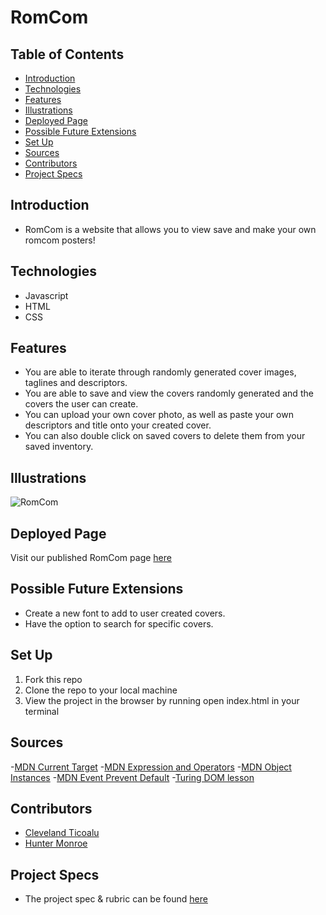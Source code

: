 # RomCom


## Table of Contents
  - [Introduction](#introduction)
  - [Technologies](#technologies)
  - [Features](#features)
  - [Illustrations](#illustrations)
  - [Deployed Page](#deployed-page)
  - [Possible Future Extensions](#possible-future-extensions)
  - [Set Up](#set-up)
  - [Sources](#sources)
  - [Contributors](#contributors)
  - [Project Specs](#project-specs)

## Introduction

  - RomCom is a website that allows you to view save and make your own    romcom posters!

## Technologies
  - Javascript
  - HTML
  - CSS

## Features
  - You are able to iterate through randomly generated cover images, taglines and descriptors.
  - You are able to save and view the covers randomly generated and the covers the user can create.
  - You can upload your own cover photo, as well as paste your own descriptors and title onto your created cover.
  - You can also double click on saved covers to delete them from your saved inventory.


## Illustrations

![RomCom](https://files.slack.com/files-pri/T029P2S9M-F03GA1BK4R4/screen_shot_2022-05-22_at_4.08.40_pm.png)

## Deployed Page

Visit our published RomCom page [here](https://cleveland231.github.io/romcom/)

## Possible Future Extensions

  - Create a new font to add to user created covers.
  - Have the option to search for specific covers.

## Set Up

1. Fork this repo  
2. Clone the repo to your local machine
3. View the project in the browser by running open index.html in your terminal

## Sources
  -[MDN Current Target](https://developer.mozilla.org/en-US/docs/Web/API/Event/currentTarget)
  -[MDN Expression and Operators](https://developer.mozilla.org/en-US/docs/Web/JavaScript/Guide/Expressions_and_Operators)
  -[MDN Object Instances](https://developer.mozilla.org/en-US/docs/Web/JavaScript/Reference/Global_Objects/Object)
  -[MDN Event Prevent Default](https://developer.mozilla.org/en-US/docs/Web/API/Event/preventDefault)
  -[Turing DOM lesson](https://frontend.turing.edu/lessons/module-1/js-intro-to-the-dom.html)

## Contributors
  - [Cleveland Ticoalu](https://github.com/cleveland231)
  - [Hunter Monroe](https://github.com/Hmonroe2)



## Project Specs
  - The project spec & rubric can be found [here](https://frontend.turing.edu/projects/module-1/romcom-pair-v2.html)
